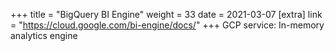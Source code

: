 +++
title = "BigQuery BI Engine"
weight = 33
date = 2021-03-07
[extra]
link = "https://cloud.google.com/bi-engine/docs/"
+++
GCP service: In-memory analytics engine

